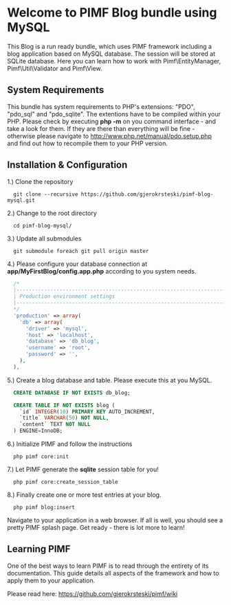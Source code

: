 Welcome to PIMF Blog bundle using MySQL
=======================================
This Blog is a run ready bundle, which uses PIMF framework including a blog application based on MySQL database.
The session will be stored at SQLite database. Here you can learn how to work with Pimf\EntityManager, Pimf\Util\Validator
and Pimf\View.

System Requirements
-------------------
This bundle has system requirements to PHP's extensions: "PDO", "pdo_sql" and "pdo_sqlite". The extentions
have to be compiled within your PHP. Please check by executing **php -m** on you command interface - and
take a look for them. If they are there than everything will be fine - otherwise please navigate
to http://www.php.net/manual/pdo.setup.php and find out how to recompile them to your PHP version.

Installation & Configuration
----------------------------

1.) Clone the repository

```cli
  git clone --recursive https://github.com/gjerokrsteski/pimf-blog-mysql.git
```

2.) Change to the root directory

```cli
  cd pimf-blog-mysql/
```

3.) Update all submodules

```cli
  git submodule foreach git pull origin master
```

4.) Please configure your database connection at **app/MyFirstBlog/config.app.php** according to you system needs.

```php
  /*
  |------------------------------------------------------------------------
  | Production environment settings
  |------------------------------------------------------------------------
  */
  'production' => array(
    'db' => array(
      'driver' => 'mysql',
      'host' => 'localhost',
      'database' => 'db_blog',
      'username' => 'root',
      'password' => '',
    ),
  ),
```

5.) Create a blog database and table. Please execute this at you MySQL.

```sql
  CREATE DATABASE IF NOT EXISTS db_blog;

  CREATE TABLE IF NOT EXISTS blog (
    `id` INTEGER(10) PRIMARY KEY AUTO_INCREMENT,
    `title` VARCHAR(50) NOT NULL,
    `content` TEXT NOT NULL
  ) ENGINE=InnoDB;
```

6.) Initialize PIMF and follow the instructions

```cli
  php pimf core:init
```

7.) Let PIMF generate the **sqlite** session table for you!

```cli
  php pimf core:create_session_table
```

8.) Finally create one or more test entries at your blog.

```cli
  php pimf blog:insert
```

Navigate to your application in a web browser. If all is well, you should see a pretty PIMF splash page.
Get ready - there is lot more to learn!

Learning PIMF
-------------
One of the best ways to learn PIMF is to read through the entirety of its documentation. This guide details all
aspects of the framework and how to apply them to your application.

Please read here: https://github.com/gjerokrsteski/pimf/wiki

